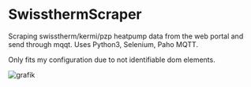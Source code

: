 # SwissthermScraper
Scraping swisstherm/kermi/pzp heatpump data from the web portal and send through mqqt. Uses Python3, Selenium, Paho MQTT.

Only fits my configuration due to not identifiable dom elements.

![grafik](https://user-images.githubusercontent.com/76875781/147733333-31de635b-6b2e-4d15-adb4-5873575ca2ed.png)

